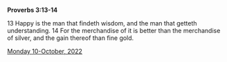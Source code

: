 **Proverbs 3:13-14**

13 Happy is the man that findeth wisdom, and the man that getteth understanding. 14 For the merchandise of it is better than the merchandise of silver, and the gain thereof than fine gold.

[Monday 10-October, 2022](https://t.me/s/daily_scripture)
